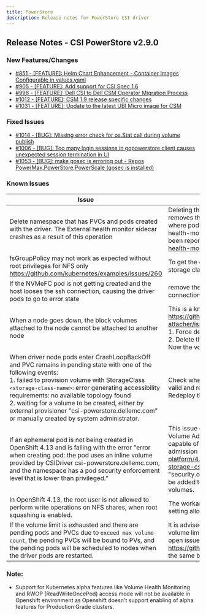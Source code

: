 ```yaml
---
title: PowerStore
description: Release notes for PowerStore CSI driver
---
```


## Release Notes - CSI PowerStore v2.9.0



### New Features/Changes

- [#851 - [FEATURE]: Helm Chart Enhancement - Container Images Configurable in values.yaml](https://github.com/dell/csm/issues/851)
- [#905 - [FEATURE]: Add support for CSI Spec 1.6](https://github.com/dell/csm/issues/905)
- [#996 - [FEATURE]: Dell CSI to Dell CSM Operator Migration Process](https://github.com/dell/csm/issues/996)
- [#1012 - [FEATURE]: CSM 1.9 release specific changes](https://github.com/dell/csm/issues/1012)
- [#1031 - [FEATURE]: Update to the latest UBI Micro image for CSM](https://github.com/dell/csm/issues/1031)

### Fixed Issues

- [#1014 - [BUG]: Missing error check for os.Stat call during volume publish](https://github.com/dell/csm/issues/1014)
- [#1006 - [BUG]: Too many login sessions in gopowerstore client causes unexpected session termination in UI](https://github.com/dell/csm/issues/1006)
- [#1053 - [BUG]: make gosec is erroring out - Repos PowerMax,PowerStore,PowerScale (gosec is installed)](https://github.com/dell/csm/issues/1053)

### Known Issues

| Issue                                                                                                                                      | Resolution or workaround, if known                                                                                                                                                                                                                                                                                                      |
|--------------------------------------------------------------------------------------------------------------------------------------------|-----------------------------------------------------------------------------------------------------------------------------------------------------------------------------------------------------------------------------------------------------------------------------------------------------------------------------------------|
| Delete namespace that has PVCs and pods created with the driver. The External health monitor sidecar crashes as a result of this operation | Deleting the namespace deletes the PVCs first and then removes the pods in the namespace. This brings a condition where pods exist without their PVCs and causes the external-health-monitor sidecar to crash. This is a known issue and has been reported at https://github.com/kubernetes-csi/external-health-monitor/issues/100 <br> |
| fsGroupPolicy may not work as expected without root privileges for NFS only<br/>https://github.com/kubernetes/examples/issues/260          | To get the desired behavior set "allowRoot: "true" in the storage class parameter                                                                                                                                                                                                                                                       |
| If the NVMeFC pod is not getting created and the host looses the ssh connection, causing the driver pods to go to error state              | remove the nvme_tcp module from the host incase of NVMeFC connection                                                                                                                                                                                                                                                                    |
| When a node goes down, the block volumes attached to the node cannot be attached to another node                                           | This is a known issue and has been reported at https://github.com/kubernetes-csi/external-attacher/issues/215. Workaround: <br /> 1. Force delete the pod running on the node that went down <br /> 2. Delete the volumeattachment to the node that went down. <br /> Now the volume can be attached to the new node.                   |
| When driver node pods enter CrashLoopBackOff and PVC remains in pending state with one of the following events:<br /> 1. failed to provision volume with StorageClass `<storage-class-name>`: error generating accessibility requirements: no available topology found <br /> 2. waiting for a volume to be created, either by external provisioner "csi-powerstore.dellemc.com" or manually created by system administrator.  | Check whether all array details present in the secret file are valid and remove any invalid entries if present. <br/>Redeploy the driver.  |
| If an ephemeral pod is not being created in OpenShift 4.13 and is failing with the error "error when creating pod: the pod uses an inline volume provided by CSIDriver csi-powerstore.dellemc.com, and the namespace has a pod security enforcement level that is lower than privileged." | This issue occurs because OpenShift 4.13 introduced the CSI Volume Admission plugin to restrict the use of a CSI driver capable of provisioning CSI ephemeral volumes during pod admission (https://docs.openshift.com/container-platform/4.13/storage/container_storage_interface/ephemeral-storage-csi-inline.html). Therefore, an additional label "security.openshift.io/csi-ephemeral-volume-profile" needs to be added to the CSIDriver object to support inline ephemeral volumes. |
| In OpenShift 4.13, the root user is not allowed to perform write operations on NFS shares, when root squashing is enabled. | The workaround for this issue is to disable root squashing by setting allowRoot: "true" in the NFS storage class. |
| If the volume limit is exhausted and there are pending pods and PVCs due to `exceed max volume count`, the pending PVCs will be bound to PVs, and the pending pods will be scheduled to nodes when the driver pods are restarted. | It is advised not to have any pending pods or PVCs once the volume limit per node is exhausted on a CSI Driver. There is an open issue reported with Kubenetes at https://github.com/kubernetes/kubernetes/issues/95911 with the same behavior. |

### Note:

- Support for Kubernetes alpha features like Volume Health Monitoring and RWOP (ReadWriteOncePod) access mode will not be available in Openshift environment as Openshift doesn't support enabling of alpha features for Production Grade clusters.
